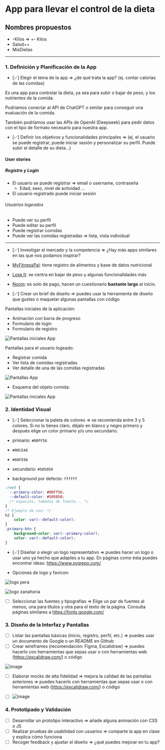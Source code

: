 # App para llevar el control de la dieta

## Nombres propuestos

- -Kilos => +- Kilos
- Salud++
- MisDietas

---

### 1. Definición y Planificación de la App

- [✅] Elegir el tema de la app => ¿de qué trata la app? (ej. contar calorías de las comidas)

Es una app para controlar la dieta, ya sea para subir o bajar de peso, y los nutrientes de la comida.

Podríamos conectar al API de ChatGPT o similar para conseguir una evaluación de la comida.

También podríamos usar las APIs de OpenAI (Deepseek) para pedir datos con el tipo de formato necesario para nuestra app.

- [✅] Definir los objetivos y funcionalidades principales => (ej. el usuario se puede registrar, puede iniciar sesión y personalizar su perfil. Puede subir el detalle de su dieta...)

#### User stories

##### Registro y Login

- El usuario se puede registrar => email o username, contraseña
    - Edad, sexo, nivel de actividad ...
- El usuario registrado puede iniciar sesión

###### Usuarios logeados

- Puede ver su perfil
- Puede editar su perfil
- Puede registrar comidas
- Puede ver las comidas registradas => lista, vista individual

---

- [✅] Investigar el mercado y la competencia => ¿Hay más apps similares en las que nos podamos inspirar?

- [MyFitnessPal](https://www.myfitnesspal.com/es): tiene registro de alimentos y base de datos nutricional
- [Lose It](https://www.loseit.com/): se centra en bajar de peso y algunas funcionalidades más
- [Noom](https://www.noom.com/): es solo de pago, hacen un cuestionario **bastante largo** al inicio.

- [✅] Crear un brief de diseño => puedes usar la herramienta de diseño que gustes o maquetar algunas pantallas con código

Pantallas iniciales de la aplicación:

- Animación con barra de progreso
- Formulario de login
- Formulario de registro

![Pantallas iniciales App](./pantallas_iniciales_app.png)

Pantallas para el usuario logeado:

- Registrar comida
- Ver lista de comidas registradas
- Ver detalle de una de las comidas registradas

![Pantallas App](./pantallas_app.png)

- Esquema del objeto comida:

![Pantallas iniciales App](./objeto_comida.png)

### 2. Identidad Visual

- [✅] Seleccionar la paleta de colores => se recomienda entre 3 y 5 colores. Si no lo tienes claro, déjalo en blanco y negro primero y después elige un color primario y/o uno secundario.

- primario: `#00FF56`
- `#00CE46`
- `#60FE96`
- secundario: `#505050`
- background por defecto: `ffffff`

```css
:root {
  --primary-color: #00ff56;
  --default-color: #505050;
  /* espacios, tamaños de fuente... */
}
/* Ejemplo de uso: */
h2 {
    color: var(--default-color);
}
.primary-btn {
    background-color: var(--primary-color);
    color: var(--default-color);
}
```

- [✅] Diseñar o elegir un logo representativo => puedes hacer un logo o usar uno ya hecho que adaptes a tu app. En páginas como ésta puedes encontrar ideas: https://www.svgrepo.com/

- Opciones de logo y favicon:

![logo pera](./assets/pear-illustration-svgrepo-com.svg)

![logo zanahoria](./assets/carrot-svgrepo-com.svg)

- [ ] Seleccionar las fuentes y tipografías => Elige un par de fuentes al menos, una para títulos y otra para el texto de la página. Consulta páginas similares a https://fonts.google.com/

### 3. Diseño de la Interfaz y Pantallas

- [ ] Listar las pantallas básicas (inicio, registro, perfil, etc.) => puedes usar un documento de Google o un README en Github
- [ ] Crear wireframes (recomendación: Figma, Excalidraw) => puedes hacerlo con herramientas que sepas usar o con herramientas web (https://excalidraw.com/) o código

![image](https://github.com/user-attachments/assets/800c7ae9-9d64-44dd-84f9-a856c8b47cfd)


- [ ] Elaborar mocks de alta fidelidad => mejora la calidad de las pantallas anteriores => puedes hacerlo con herramientas que sepas usar o con herramientas web (https://excalidraw.com/) o código

- [ ] ![image](https://github.com/user-attachments/assets/89a13c96-ad98-40a2-81ff-27596aab5b5b)


### 4. Prototipado y Validación

- [ ] Desarrollar un prototipo interactivo => añade alguna animación con CSS o JS
- [ ] Realizar pruebas de usabilidad con usuarios => comparte la app en clase y explica cómo funciona
- [ ] Recoger feedback y ajustar el diseño => ¿qué puedes mejorar en tu app?
